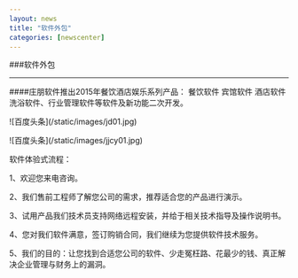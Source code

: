 ```yaml
---
layout: news
title: "软件外包"
categories: [newscenter]
---
```

###软件外包

<hr/>
####庄朋软件推出2015年餐饮酒店娱乐系列产品： 餐饮软件  宾馆软件  酒店软件   洗浴软件、行业管理软件等软件及新功能二次开发。
<p>
![百度头条](/static/images/jd01.jpg)
<p>
<p>
![百度头条](/static/images/jjcy01.jpg)
<p>
软件体验式流程：
<p>
1、欢迎您来电咨询。
<p>
2、我们售前工程师了解您公司的需求，推荐适合您的产品进行演示。
<p>
3、试用产品我们技术员支持网络远程安装，并给于相关技术指导及操作说明书。
<p>
4、您对我们软件满意，签订购销合同，我们继续为您提供软件技术服务。
<p>
5、我们的目的：让您找到合适您公司的软件、少走冤枉路、花最少的钱、真正解决企业管理与财务上的漏洞。
<p>